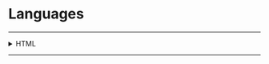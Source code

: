 # Languages

---

<details>
<summary>HTML</summary>

### HTML

* we can create only Static Web pages with HTML alone.
* By Combining HTML with CSS, we can create Responsive web pages.
* By Combining HTML with JavaScript, we can create dynamic web pages.

</details>

---
